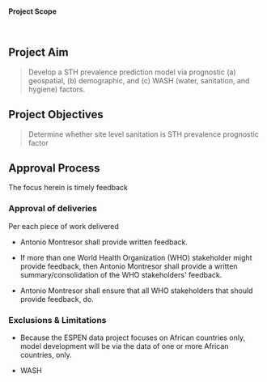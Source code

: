 <br>

**Project Scope**

<br>


## Project Aim

> Develop a STH prevalence prediction model via prognostic (a) geospatial, (b) demographic, and 
> (c) WASH (water, sanitation, and hygiene) factors.


## Project Objectives

> Determine whether site level sanitation is STH prevalence prognostic factor


## Approval Process

The focus herein is timely feedback

### Approval of deliveries

Per each piece of work delivered

* Antonio Montresor shall provide written feedback.
  
* If more than one World Health Organization (WHO) stakeholder might provide feedback, then Antonio Montresor 
  shall provide a written summary/consolidation of the WHO stakeholders' feedback. 
  
* Antonio Montresor shall ensure that all WHO stakeholders that should provide feedback, do.


### Exclusions & Limitations

* Because the ESPEN data project focuses on African countries only, model development will be via the data of one or 
  more African countries, only.
  
* WASH
